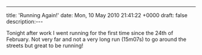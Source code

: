 ---
title: 'Running Again!'
date: Mon, 10 May 2010 21:41:22 +0000
draft: false
description:---

Tonight after work I went running for the first time since the 24th of February. Not very far and not a very long run (15m07s) to go around the streets but great to be running!